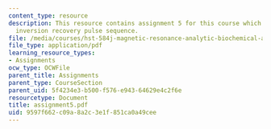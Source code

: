 ```yaml
---
content_type: resource
description: This resource contains assignment 5 for this course which discusses about
  inversion recovery pulse sequence.
file: /media/courses/hst-584j-magnetic-resonance-analytic-biochemical-and-imaging-techniques-spring-2006/9597f662c09a8a2c3e1f851ca0a49cee_assignment5.pdf
file_type: application/pdf
learning_resource_types:
- Assignments
ocw_type: OCWFile
parent_title: Assignments
parent_type: CourseSection
parent_uid: 5f4234e3-b500-f576-e943-64629e4c2f6e
resourcetype: Document
title: assignment5.pdf
uid: 9597f662-c09a-8a2c-3e1f-851ca0a49cee
---
```

